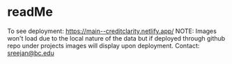 # readMe
To see deployment: https://main--creditclarity.netlify.app/
NOTE: Images won't load due to the local nature of the data but if deployed through github repo under projects images will display upon deployment.
Contact: sreejan@bc.edu
